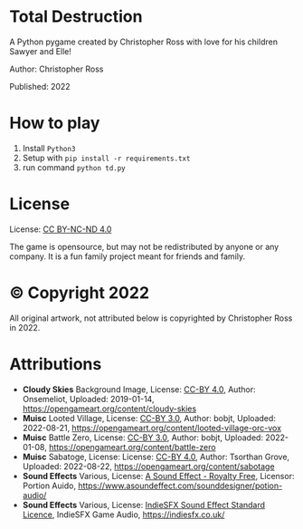 # Total Destruction
A Python pygame created by Christopher Ross with love for his children Sawyer and Elle!

Author: Christopher Ross

Published: 2022

# How to play
1) Install `Python3`
2) Setup with `pip install -r requirements.txt`
3) run command `python td.py`

# License

License: [CC BY-NC-ND 4.0](https://creativecommons.org/licenses/by-nc-nd/4.0/)

The game is opensource, but may not be redistributed by anyone or any company.  It is a fun family project meant for friends and family.

# © Copyright 2022 
All original artwork, not attributed below is copyrighted by Christopher Ross in 2022. 

# Attributions

* **Cloudy Skies** Background Image, License: [CC-BY 4.0](https://creativecommons.org/licenses/by/4.0/), Author: Onsemeliot, Uploaded: 2019-01-14, https://opengameart.org/content/cloudy-skies
* **Muisc** Looted Village, License: [CC-BY 3.0](https://creativecommons.org/licenses/by/3.0/), Author: bobjt, Uploaded: 2022-08-21, https://opengameart.org/content/looted-village-orc-vox
* **Muisc** Battle Zero, License: [CC-BY 3.0](https://creativecommons.org/licenses/by/3.0/), Author: bobjt, Uploaded: 2022-01-08, https://opengameart.org/content/battle-zero
* **Muisc** Sabatoge, License: License: [CC-BY 4.0](https://creativecommons.org/licenses/by/4.0/), Author: Tsorthan Grove, Uploaded: 2022-08-22, https://opengameart.org/content/sabotage
* **Sound Effects** Various, License: [A Sound Effect - Royalty Free](https://www.asoundeffect.com/license-agreement/), Licensor: Portion Auido, https://www.asoundeffect.com/sounddesigner/potion-audio/ 
* **Sound Effects** Various, License: [IndieSFX Sound Effect Standard Licence](https://indiesfx.co.uk/Licence.pdf), IndieSFX Game Audio, https://indiesfx.co.uk/
  